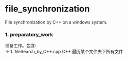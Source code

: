# file_synchronization
File synchronization by C++ on a windows system.
### 1. preparatory_work
准备工作。包含:  
-> 1. fileSearch_by_C++.cpp     C++ 遍历某个文件夹下所有文件
